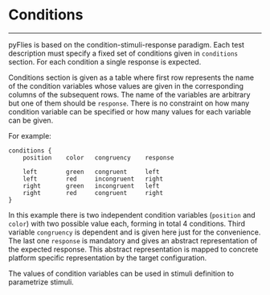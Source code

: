 # Conditions

--- 

pyFlies is based on the condition-stimuli-response paradigm. Each test
description must specify a fixed set of conditions given in `conditions`
section. For each condition a single response is expected.

Conditions section is given as a table where first row represents the name of
the condition variables whose values are given in the corresponding columns of
the subsequent rows.
The name of the variables are arbitrary but one of them should be `response`.
There is no constraint on how many condition variable can be specified or how
many values for each variable can be given.

For example:

    conditions {
        position    color   congruency    response

        left        green   congruent     left
        left        red     incongruent   right
        right       green   incongruent   left
        right       red     congruent     right
    }

In this example there is two independent condition variables (`position` and
`color`) with two possible value each, forming in total 4 conditions. Third
variable `congruency` is dependent and is given here just for the convenience.
The last one `response` is mandatory and gives an abstract representation of the
expected response. This abstract representation is mapped to concrete platform
specific representation by the target configuration.

The values of condition variables can be used in stimuli definition to
parametrize stimuli.

